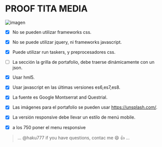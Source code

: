 # PROOF TITA MEDIA

![imagen](https://haku777.github.io/img/titaMedia.PNG "Logo")

*[x] No se pueden utilizar frameworks css.
*[x] No se puede utilizar jquery, ni frameworks javascript.
*[x] Puede utilizar run taskers, y preprocesadores css.
*[ ] La sección la grilla de  portafolio, debe traerse dinámicamente con un json.

*[x] Usar hml5.
*[x] Usar javascript en las últimas versiones es6,es7,es8.
*[x] La fuente es Google Montserrat and Questrial.
*[x] Las imágenes para el portafolio se pueden usar https://unsplash.com/.

*[x] La versión responsive debe llevar un estilo de menú mobile. 

*[x] a los 750 poner el menu responsive



> ...
> @haku777
> if you have questions, contac me :smile: :+1:
> ...
